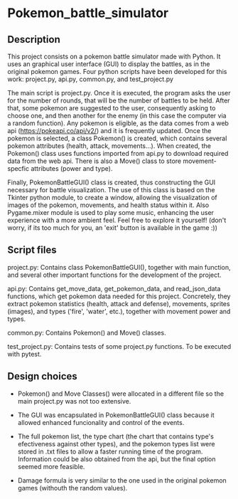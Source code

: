 # Pokemon_battle_simulator

## Description

This project consists on a pokemon battle simulator made with Python. It uses an graphical user interface (GUI) to display the battles, as in the original pokemon games. Four python scripts have been developed for this work: project.py, api.py, common.py, and test_project.py

The main script is project.py. Once it is executed, the program asks the user for the number of rounds, that will be the number of battles to be held. After that, some pokemon are suggested to the user, consequently asking to choose one, and then another for the enemy (in this case the computer via a random function). Any pokemon is eligible, as the data comes from a web api (https://pokeapi.co/api/v2/) and it is frequently updated. Once the pokemon is selected, a class Pokemon() is created, which contains several pokemon attributes (health, attack, movements...). When created, the Pokemon() class uses functions imported from api.py to download required data from the web api. There is also a Move() class to store movement-specfic attributes (power and type).

Finally, PokemonBattleGUI() class is created, thus constructing the GUI necessary for battle visualization. The use of this class is based on the Tkinter python module, to create a window, allowing the visualization of images of the pokemon, movements, and health status within it. Also Pygame.mixer module is used to play some music, enhancing the user experience with a more ambient feel. Feel free to explore it yourself! (don't worry, if its too much for you, an 'exit' button is available in the game :))

## Script files

project.py: Contains class PokemonBattleGUI(), together with main function, and several other important functions for the development of the project.

api.py: Contains get_move_data, get_pokemon_data, and read_json_data functions, which get pokemon data needed for this project. Concretely, they extract pokemon statistics (health, attack and defense), movements, sprites (images), and types ('fire', 'water', etc.), together with movement power and types.

common.py: Contains Pokemon() and Move() classes.

test_project.py: Contains tests of some project.py functions. To be executed with pytest.

## Design choices

- Pokemon() and Move Classes() were allocated in a different file so the main project.py was not too extensive.

- The GUI was encapsulated in PokemonBattleGUI() class because it allowed enhanced funcionality and control of the events.

- The full pokemon list, the type chart (the chart that contains type's efectiveness against other types), and the pokemon types list were stored in .txt files to allow a faster running time of the program. Information could be also obtained from the api, but the final option seemed more feasible.

- Damage formula is very similar to the one used in the original pokemon games (withouth the random values).



